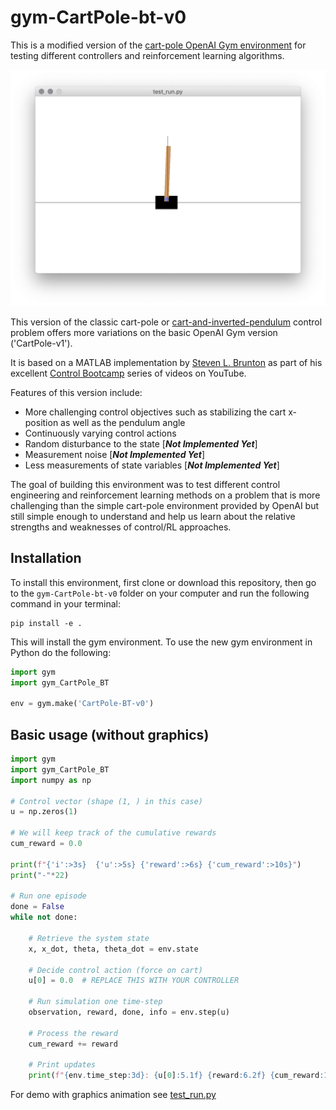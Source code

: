 # gym-CartPole-bt-v0
This is a modified version of the [cart-pole OpenAI Gym environment](https://gym.openai.com/envs/CartPole-v1/) for testing
different controllers and reinforcement learning algorithms.

<IMG SRC="images/screenshot.png" WIDTH=600 ALT="Screenshot">

This version of the classic cart-pole or [cart-and-inverted-pendulum](https://en.wikipedia.org/wiki/Inverted_pendulum#Inverted_pendulum_on_a_cart)
control problem offers more variations on the basic OpenAI
Gym version ('CartPole-v1').

It is based on a MATLAB implementation by [Steven L. Brunton](https://www.me.washington.edu/facultyfinder/steve-brunton)
as part of his excellent [Control Bootcamp](https://youtu.be/qjhAAQexzLg) series of videos on
YouTube.

Features of this version include:
- More challenging control objectives such as stabilizing
  the cart x-position as well as the pendulum angle
- Continuously varying control actions
- Random disturbance to the state [***Not Implemented Yet***]
- Measurement noise [***Not Implemented Yet***]
- Less measurements of state variables [***Not Implemented Yet***]

The goal of building this environment was to test different control 
engineering and reinforcement learning methods on a problem that 
is more challenging than the simple cart-pole environment provided 
by OpenAI but still simple enough to understand and help us learn
about the relative strengths and weaknesses of control/RL 
approaches.


## Installation

To install this environment, first clone or download this repository, then
go to the `gym-CartPole-bt-v0` folder on your computer and run the 
following command in your terminal:

```
pip install -e .
```

This will install the gym environment.  To use the new gym environment in
Python do the following:

```Python
import gym
import gym_CartPole_BT

env = gym.make('CartPole-BT-v0')
```


## Basic usage (without graphics)

```Python
import gym
import gym_CartPole_BT
import numpy as np

# Control vector (shape (1, ) in this case)
u = np.zeros(1)

# We will keep track of the cumulative rewards
cum_reward = 0.0

print(f"{'i':>3s}  {'u':>5s} {'reward':>6s} {'cum_reward':>10s}")
print("-"*22)

# Run one episode
done = False
while not done:

    # Retrieve the system state
    x, x_dot, theta, theta_dot = env.state

    # Decide control action (force on cart)
    u[0] = 0.0  # REPLACE THIS WITH YOUR CONTROLLER

    # Run simulation one time-step
    observation, reward, done, info = env.step(u)

    # Process the reward
    cum_reward += reward

    # Print updates
    print(f"{env.time_step:3d}: {u[0]:5.1f} {reward:6.2f} {cum_reward:10.1f}")
```

For demo with graphics animation see [test_run.py](test_run.py)
